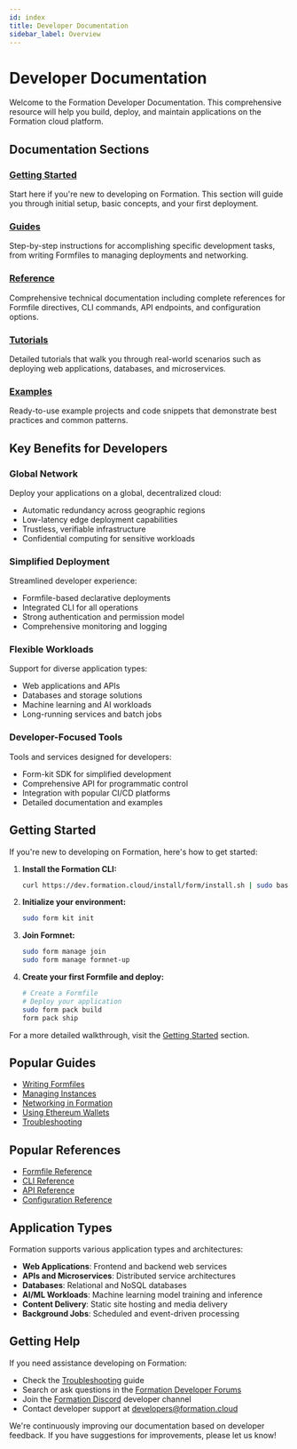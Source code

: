 ```yaml
---
id: index
title: Developer Documentation
sidebar_label: Overview
---
```


# Developer Documentation

Welcome to the Formation Developer Documentation. This comprehensive resource will help you build, deploy, and maintain applications on the Formation cloud platform.

## Documentation Sections

### [Getting Started](./getting-started/index.md)

Start here if you're new to developing on Formation. This section will guide you through initial setup, basic concepts, and your first deployment.

### [Guides](./guides/index.md)

Step-by-step instructions for accomplishing specific development tasks, from writing Formfiles to managing deployments and networking.

### [Reference](./reference/index.md)

Comprehensive technical documentation including complete references for Formfile directives, CLI commands, API endpoints, and configuration options.

### [Tutorials](./tutorials/index.md)

Detailed tutorials that walk you through real-world scenarios such as deploying web applications, databases, and microservices.

### [Examples](./examples/index.md)

Ready-to-use example projects and code snippets that demonstrate best practices and common patterns.

## Key Benefits for Developers

### Global Network

Deploy your applications on a global, decentralized cloud:

- Automatic redundancy across geographic regions
- Low-latency edge deployment capabilities
- Trustless, verifiable infrastructure 
- Confidential computing for sensitive workloads

### Simplified Deployment

Streamlined developer experience:

- Formfile-based declarative deployments
- Integrated CLI for all operations
- Strong authentication and permission model
- Comprehensive monitoring and logging

### Flexible Workloads

Support for diverse application types:

- Web applications and APIs
- Databases and storage solutions
- Machine learning and AI workloads
- Long-running services and batch jobs

### Developer-Focused Tools

Tools and services designed for developers:

- Form-kit SDK for simplified development
- Comprehensive API for programmatic control
- Integration with popular CI/CD platforms
- Detailed documentation and examples

## Getting Started

If you're new to developing on Formation, here's how to get started:

1. **Install the Formation CLI:**
   ```bash
   curl https://dev.formation.cloud/install/form/install.sh | sudo bash
   ```

2. **Initialize your environment:**
   ```bash
   sudo form kit init
   ```

3. **Join Formnet:**
   ```bash
   sudo form manage join
   sudo form manage formnet-up
   ```

4. **Create your first Formfile and deploy:**
   ```bash
   # Create a Formfile
   # Deploy your application
   sudo form pack build
   form pack ship
   ```

For a more detailed walkthrough, visit the [Getting Started](./getting-started/index.md) section.

## Popular Guides

- [Writing Formfiles](./guides/writing-formfiles.md)
- [Managing Instances](./guides/managing-instances.md)
- [Networking in Formation](./guides/networking.md)
- [Using Ethereum Wallets](./guides/using-ethereum-wallets.md)
- [Troubleshooting](./guides/troubleshooting.md)

## Popular References

- [Formfile Reference](./reference/formfile-reference.md)
- [CLI Reference](./reference/cli-reference.md)
- [API Reference](./reference/api-reference.md)
- [Configuration Reference](./reference/configuration-reference.md)

## Application Types

Formation supports various application types and architectures:

- **Web Applications**: Frontend and backend web services
- **APIs and Microservices**: Distributed service architectures
- **Databases**: Relational and NoSQL databases
- **AI/ML Workloads**: Machine learning model training and inference
- **Content Delivery**: Static site hosting and media delivery
- **Background Jobs**: Scheduled and event-driven processing

## Getting Help

If you need assistance developing on Formation:

- Check the [Troubleshooting](./guides/troubleshooting.md) guide
- Search or ask questions in the [Formation Developer Forums](https://forum.formation.cloud/c/developers)
- Join the [Formation Discord](https://discord.gg/formation) developer channel
- Contact developer support at developers@formation.cloud

We're continuously improving our documentation based on developer feedback. If you have suggestions for improvements, please let us know! 